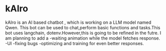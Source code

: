 # kAIro
kAIro is an AI based chatbot , which is working on a LLM model named Qwen.
This bot can be used to chat,perform basic functions and tasks.This 
bot uses langchain, dotenv.However,this is going to be refined in the futre.
I am planning to add a 
-waiting animation while the model fetches response.
-UI
-fixing bugs
-optimizing and training for even better responses.
